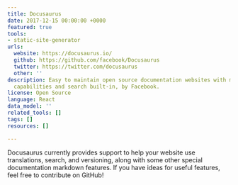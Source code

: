 ```yaml
---
title: Docusaurus
date: 2017-12-15 00:00:00 +0000
featured: true
tools:
- static-site-generator
urls:
  website: https://docusaurus.io/
  github: https://github.com/facebook/Docusaurus
  twitter: https://twitter.com/docusaurus
  other: ''
description: Easy to maintain open source documentation websites with multilingual
  capabilities and search built-in, by Facebook.
license: Open Source
language: React
data_model: ''
related_tools: []
tags: []
resources: []

---
```

Docusaurus currently provides support to help your website use translations, search, and versioning, along with some other special documentation markdown features. If you have ideas for useful features, feel free to contribute on GitHub!

